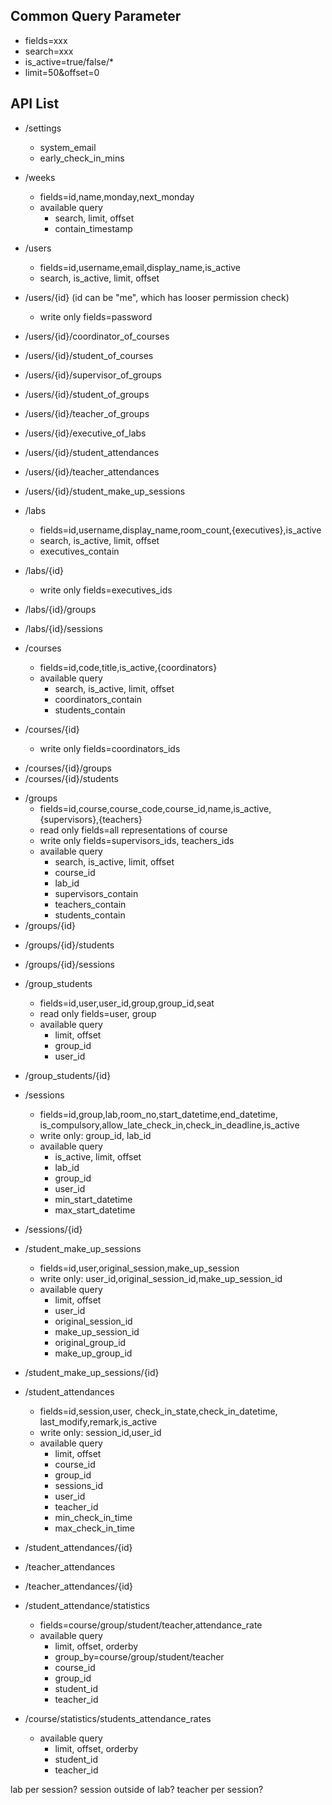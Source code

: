 ## Common Query Parameter
- fields=xxx
- search=xxx
- is_active=true/false/*
- limit=50&offset=0
## API List
- /settings
  - system_email
  - early_check_in_mins

- /weeks
  - fields=id,name,monday,next_monday
  - available query
    - search, limit, offset
    - contain_timestamp

- /users
  - fields=id,username,email,display_name,is_active
  - search, is_active, limit, offset
- /users/{id} (id can be "me", which has looser permission check)
  - write only fields=password
- /users/{id}/coordinator_of_courses
- /users/{id}/student_of_courses
<!-- - /users/{id}/teacher_of_courses -->
- /users/{id}/supervisor_of_groups
- /users/{id}/student_of_groups
- /users/{id}/teacher_of_groups
- /users/{id}/executive_of_labs
- /users/{id}/student_attendances
- /users/{id}/teacher_attendances
- /users/{id}/student_make_up_sessions


- /labs
  - fields=id,username,display_name,room_count,{executives},is_active
  - search, is_active, limit, offset
  - executives_contain
- /labs/{id}
  - write only fields=executives_ids
<!-- - /labs/{id}/executives -->
<!-- - /labs/{id}/executives/{id} -->
- /labs/{id}/groups
- /labs/{id}/sessions


- /courses
  - fields=id,code,title,is_active,{coordinators}
  - available query
    - search, is_active, limit, offset
    - coordinators_contain
    - students_contain
- /courses/{id}
  - write only fields=coordinators_ids
<!-- - /courses/{id}/coordinators -->
<!-- - /courses/{id}/coordinators/{id} -->
- /courses/{id}/groups
- /courses/{id}/students
<!-- - /courses/{id}/teachers -->


- /groups
  - fields=id,course,course_code,course_id,name,is_active,{supervisors},{teachers}
  - read only fields=all representations of course
  - write only fields=supervisors_ids, teachers_ids
  - available query
    - search, is_active, limit, offset
    - course_id
    - lab_id
    - supervisors_contain
    - teachers_contain
    - students_contain
- /groups/{id}
<!-- - /groups/{id}/supervisors -->
<!-- - /groups/{id}/supervisors/{id} -->
<!-- - /groups/{id}/teachers -->
<!-- - /groups/{id}/teachers/{id} -->
- /groups/{id}/students
- /groups/{id}/sessions

- /group_students
  - fields=id,user,user_id,group,group_id,seat
  - read only fields=user, group
  - available query
    - limit, offset
    - group_id
    - user_id
- /group_students/{id}


- /sessions
  - fields=id,group,lab,room_no,start_datetime,end_datetime,
           is_compulsory,allow_late_check_in,check_in_deadline,is_active
  - write only: group_id, lab_id
  - available query
    - is_active, limit, offset
    - lab_id
    - group_id
    - user_id
    - min_start_datetime
    - max_start_datetime
- /sessions/{id}

- /student_make_up_sessions
  - fields=id,user,original_session,make_up_session
  - write only: user_id,original_session_id,make_up_session_id
  - available query
    - limit, offset
    - user_id
    - original_session_id
    - make_up_session_id
    - original_group_id
    - make_up_group_id
- /student_make_up_sessions/{id}


- /student_attendances
  - fields=id,session,user,
           check_in_state,check_in_datetime,
           last_modify,remark,is_active
  - write only: session_id,user_id
  - available query
    - limit, offset
    - course_id
    - group_id
    - sessions_id
    - user_id
    - teacher_id
    - min_check_in_time
    - max_check_in_time
- /student_attendances/{id}
- /teacher_attendances
- /teacher_attendances/{id}


- /student_attendance/statistics
  - fields=course/group/student/teacher,attendance_rate
  - available query
    - limit, offset, orderby
    - group_by=course/group/student/teacher
    - course_id
    - group_id
    - student_id
    - teacher_id
- /course/statistics/students_attendance_rates
  - available query
    - limit, offset, orderby
    - student_id
    - teacher_id

lab per session? session outside of lab?
teacher per session?